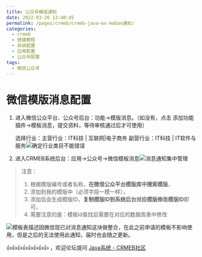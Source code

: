 ```yaml
---
title: 公众号模版通知
date: 2022-03-26 13:40:45
permalink: /pages/crmeb/crmeb-java-wx-moban通知/
categories:
  - crmeb
  - 搭建教程
  - 系统配置
  - 应用配置
  - 公众号配置
tags:
  - 微信公众号
---
```

# **微信模版消息配置**

1. 进入微信公众平台、公众号后台：功能->模版消息。（如没有，点击 添加功能插件→模板消息，提交资料，等待审核通过后才可使用）

   选择行业：主营行业：IT科技 | 互联网|电子商务
   副营行业：IT科技 | IT软件与服务![确定行业类目不能错误](http://fastly.jsdelivr.net/gh/xbdazz/mypic/img/202203311553595.png)

2. 进入CRMEB系统后台：应用->公众号->微信模板消息![消息通知集中管理](http://fastly.jsdelivr.net/gh/xbdazz/mypic/img/202203311536238.png)

> 注意：
>
> 1. 根据模版编号或者名称，**在微信公众平台模版库中搜索模版**，
> 2. 添加到我的模版中（必须字段一模一样），
> 3. 添加后会生成模版ID，**复制模版ID到系统后台对应模版修改模版ID**即可，
> 4. 需要注意的是：模板id查找后需要在对应的数据库表中修改



![模板表描述](http://fastly.jsdelivr.net/gh/xbdazz/mypic/img/202203311536926.png)因微信现已对消息通知这块做整合，在此之前申请的模板不影响使用，但是之后的无法使用此通知，届时也会随之更新。

👍👍👍👍👍👍👍👍 ，欢迎论坛提问 [Java系统 - CRMEB社区](https://q.crmeb.com/?categoryId=122&sequence=0)
